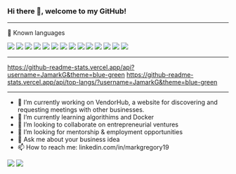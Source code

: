 ### Hi there 👋, welcome to my GitHub!

---

🧰 Known languages

<img src="https://img.shields.io/badge/JavaScript-F7DF1E?style=for-the-badge&logo=javascript&logoColor=black" />
<img src="https://img.shields.io/badge/Python-3776AB?style=for-the-badge&logo=python&logoColor=white%22/%3E" />
<img src="https://img.shields.io/badge/React-20232A?style=for-the-badge&logo=react&logoColor=61DAFB" />
<img src="https://img.shields.io/badge/Redux-593D88?style=for-the-badge&logo=redux&logoColor=white%22%3E" />
<img src="https://img.shields.io/badge/Flask-000000?style=for-the-badge&logo=flask&logoColor=white%22%3E" />
<img src="https://img.shields.io/badge/SQL-Alchemy-red" />
<img src="https://img.shields.io/badge/Node.js-43853D?style=for-the-badge&logo=node.js&logoColor=white%22/%3E" />
<img src="https://img.shields.io/badge/PostgreSQL-316192?style=for-the-badge&logo=postgresql&logoColor=white" />
<img src="https://img.shields.io/badge/Heroku-430098?style=for-the-badge&logo=heroku&logoColor=white" />
<img src="https://img.shields.io/badge/Express.js-000000?style=for-the-badge&logo=express&logoColor=white" />
<img src="https://img.shields.io/badge/CSS-239120?&style=for-the-badge&logo=css3&logoColor=white%22%3E" />
<img src="https://img.shields.io/badge/Bootstrap-563D7C?style=for-the-badge&logo=bootstrap&logoColor=white%22%3E" />
<img src="https://img.shields.io/badge/jQuery-0769AD?style=for-the-badge&logo=jquery&logoColor=white%22%3E" />
<img src="https://img.shields.io/badge/HTML-239120?style=for-the-badge&logo=html5&logoColor=white" />

---

https://github-readme-stats.vercel.app/api?username=JamarkG&theme=blue-green
https://github-readme-stats.vercel.app/api/top-langs/?username=JamarkG&theme=blue-green

---

- 🔭 I’m currently working on VendorHub, a website for discovering and requesting meetings with other businesses.
- 🌱 I’m currently learning algorithims and Docker
- 👯 I’m looking to collaborate on entrepreneurial ventures
- 🤔 I’m looking for mentorship & employment opportunities
- 💬 Ask me about your business idea
- 📫 How to reach me: linkedin.com/in/markgregory19


<img src="https://img.shields.io/badge/Made%20with-Markdown-1f425f.svg" />
<img src="http://ForTheBadge.com/images/badges/built-with-love.svg" />
